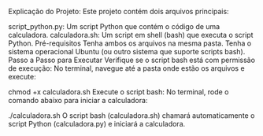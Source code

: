 Explicação do Projeto:
Este projeto contém dois arquivos principais:

script_python.py: Um script Python que contém o código de uma calculadora.
calculadora.sh: Um script em shell (bash) que executa o script Python.
Pré-requisitos
Tenha ambos os arquivos na mesma pasta.
Tenha o sistema operacional Ubuntu (ou outro sistema que suporte scripts bash).
Passo a Passo para Executar
Verifique se o script bash está com permissão de execução: No terminal, navegue até a pasta onde estão os arquivos e execute:

chmod +x calculadora.sh
Execute o script bash: No terminal, rode o comando abaixo para iniciar a calculadora:

./calculadora.sh
O script bash (calculadora.sh) chamará automaticamente o script Python (calculadora.py) e iniciará a calculadora.


